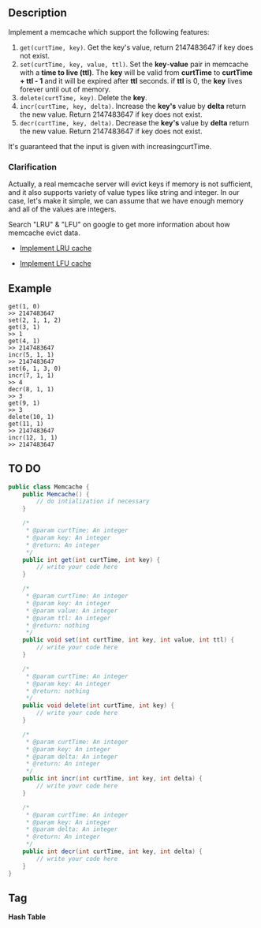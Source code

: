 ## Description
Implement a memcache which support the following features:

1. `get(curtTime, key)`. Get the key's value, return 2147483647 if key does not exist.
2. `set(curtTime, key, value, ttl)`. Set the **key**-**value** pair in memcache with a **time to live (ttl)**. 
The **key** will be valid from **curtTime** to **curtTime + ttl - 1** and it will be expired after **ttl** seconds. 
if **ttl** is 0, the **key** lives forever until out of memory.
3. `delete(curtTime, key)`. Delete the **key**.
4. `incr(curtTime, key, delta)`. Increase the **key's** value by **delta** return the new value. Return 2147483647 if key does not exist.
5. `decr(curtTime, key, delta)`. Decrease the **key's** value by **delta** return the new value. Return 2147483647 if key does not exist.

It's guaranteed that the input is given with increasingcurtTime.

### Clarification
Actually, a real memcache server will evict keys if memory is not sufficient, 
and it also supports variety of value types like string and integer. 
In our case, let's make it simple, we can assume that we have enough memory and all of the values are integers.

Search "LRU" & "LFU" on google to get more information about how memcache evict data.

- [Implement LRU cache](https://github.com/weltond/DataStructure/tree/master/LintCode/Design/134%20LRU%20Cache)

- [Implement LFU cache]()

## Example
```
get(1, 0)
>> 2147483647
set(2, 1, 1, 2)
get(3, 1)
>> 1
get(4, 1)
>> 2147483647
incr(5, 1, 1)
>> 2147483647
set(6, 1, 3, 0)
incr(7, 1, 1)
>> 4
decr(8, 1, 1)
>> 3
get(9, 1)
>> 3
delete(10, 1)
get(11, 1)
>> 2147483647
incr(12, 1, 1)
>> 2147483647
```

## TO DO
```java
public class Memcache {
    public Memcache() {
        // do intialization if necessary
    }

    /*
     * @param curtTime: An integer
     * @param key: An integer
     * @return: An integer
     */
    public int get(int curtTime, int key) {
        // write your code here
    }

    /*
     * @param curtTime: An integer
     * @param key: An integer
     * @param value: An integer
     * @param ttl: An integer
     * @return: nothing
     */
    public void set(int curtTime, int key, int value, int ttl) {
        // write your code here
    }

    /*
     * @param curtTime: An integer
     * @param key: An integer
     * @return: nothing
     */
    public void delete(int curtTime, int key) {
        // write your code here
    }

    /*
     * @param curtTime: An integer
     * @param key: An integer
     * @param delta: An integer
     * @return: An integer
     */
    public int incr(int curtTime, int key, int delta) {
        // write your code here
    }

    /*
     * @param curtTime: An integer
     * @param key: An integer
     * @param delta: An integer
     * @return: An integer
     */
    public int decr(int curtTime, int key, int delta) {
        // write your code here
    }
}
```

## Tag
**Hash Table**
